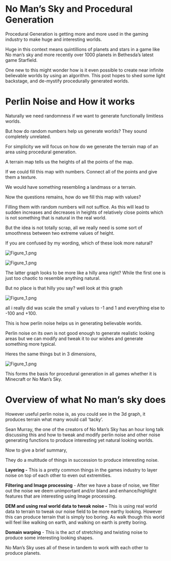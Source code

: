 # No Man’s Sky and Procedural Generation

Procedural Generation is getting more and more used in the gaming industry to make huge and interesting worlds. 

Huge in this context means quintillions of planets and stars in a game like No man’s sky and more recently over 1000 planets in Bethesda’s latest game Starfield.

One new to this might wonder how is it even possible to create near infinite believable worlds by using an algorithm. This post hopes to shed some light backstage, and de-mystify procedurally generated worlds.

# Perlin Noise and How it works

Naturally we need randomness if we want to generate functionally limitless worlds.

But how do random numbers help us generate worlds? They sound completely unrelated. 

For simplicity we will focus on how do we generate the terrain map of an area using procedural generation.

A terrain map tells us the heights of all the points of the map.

If we could fill this map with numbers. Connect all of the points and give them a texture.

We would have something resembling a landmass or a terrain.

Now the questions remains, how do we fill this map with values?

Filling them with random numbers will not suffice. As this will lead to sudden increases and decreases in heights of relatively close points which is not something that is natural in the real world.

But the idea is not totally scrap, all we really need is some sort of smoothness between two extreme values of height.

If you are confused by my wording, which of these look more natural?

![Figure_1.png](https://i.imgur.com/687nhPk.png)

![Figure_1.png](https://i.imgur.com/iHN8j0z.png)

The latter graph looks to be more like a hilly area right? While the first one is just too chaotic to resemble anything natural.

But no place is that hilly you say? well look at this graph

![Figure_1.png](https://i.imgur.com/TQ8AdzL.png)

all i really did was scale the small y values to -1 and 1 and everything else to -100 and +100.

This is how perlin noise helps us in generating believable worlds.

Perlin noise on its own is not good enough to generate realistic looking areas but we can modify and tweak it to our wishes and generate something more typical.

Heres the same things but in 3 dimensions,   

![Figure_1.png](https://i.imgur.com/PnaCQSQ.png)

This forms the basis for procedural generation in all games whether it is Minecraft or No Man’s Sky. 

# Overview of what No man’s sky does

However useful perlin noise is, as you could see in the 3d graph, it produces terrain what many would call ‘tacky’. 

Sean Murray, the one of the creators of No Man’s Sky has an hour long talk discussing this and how to tweak and modify perlin noise and other noise generating functions to produce interesting yet natural looking worlds.

Now to give a brief summary,

They do a multitude of things in succession to produce interesting noise.

************Layering -************ This is a pretty common things in the games industry to layer noise on top of each other to even out extremities. 

************************************************************Filtering and Image processing************************************************************ - After we have a base of noise, we filter out the noise we deem unimportant and/or bland and enhance/highlight features that are interesting using Image processing.

********************************************************************************************DEM and using real world data to tweak noise -******************************************************************************************** This is using real world data to terrain to tweak our noise field to be more earthy looking. However this can produce terrain that is simply too boring. As walk though this world will feel like walking on earth, and walking on earth is pretty boring.

****************************Domain warping****************************  - This is the act of stretching and twisting noise to produce some interesting looking shapes.

No Man’s Sky uses all of these in tandem to work with each other to produce planets.
